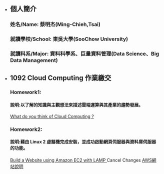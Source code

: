 * ## 個人簡介 ##
  ### 姓名/Name: 蔡明杰(Ming-Chieh,Tsai)
  ### 就讀學校/School: 東吳大學(SooChow University)
  ### 就讀科系/Major: 資料科學系、巨量資料管理(Data Science、Big Data Management)
  
* ## 1092 Cloud Computing 作業繳交 ##
 
  ### Homework1: 
  #### 說明:以了解的知識與主觀想法來描述雲端運算與其產業的趨勢發展。
  [What do you think of Cloud Computing ?](https://github.com/JayTsai0729/FinTech/blob/main/Homeworks/Week1/HW1.md)
  
  ### Homework2:
  #### 說明:藉由 Linux 2 虛擬機完成安裝，並成功啟動網頁伺服器與資料庫伺服器的功能。
  [Build a Website using Amazon EC2 with LAMP ](https://youtu.be/4nmgNKg1F_g)Cancel Changes
  [AWS網站說明](https://docs.aws.amazon.com/zh_tw/AWSEC2/latest/UserGuide/ec2-lamp-amazon-linux-2.html)
